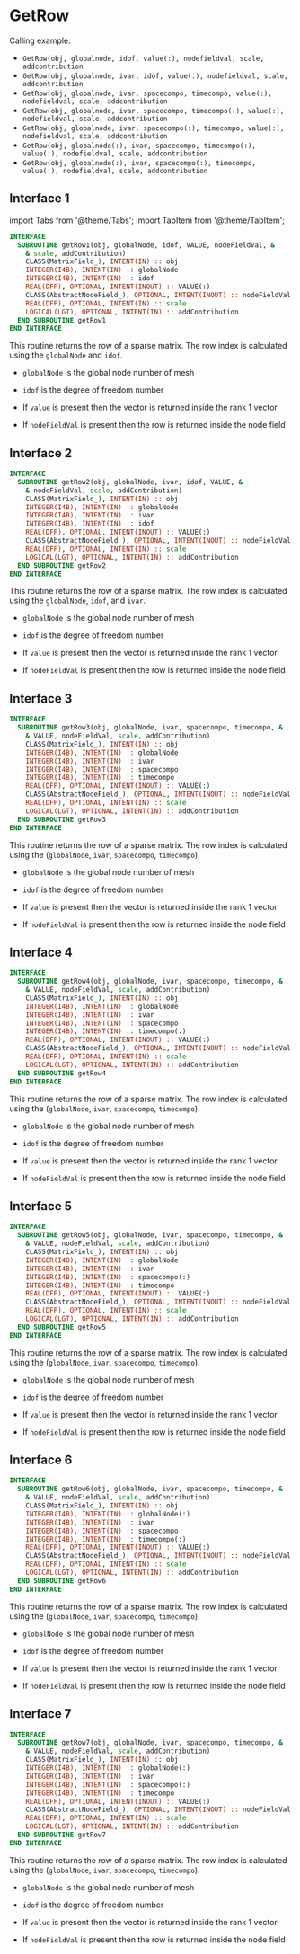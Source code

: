 # GetRow

Calling example:

- `GetRow(obj, globalnode, idof, value(:), nodefieldval, scale, addcontribution`
- `GetRow(obj, globalnode, ivar, idof, value(:), nodefieldval, scale, addcontribution`
- `GetRow(obj, globalnode, ivar, spacecompo, timecompo, value(:), nodefieldval, scale, addcontribution`
- `GetRow(obj, globalnode, ivar, spacecompo, timecompo(:), value(:), nodefieldval, scale, addcontribution`
- `GetRow(obj, globalnode, ivar, spacecompo(:), timecompo, value(:), nodefieldval, scale, addcontribution`
- `GetRow(obj, globalnode(:), ivar, spacecompo, timecompo(:), value(:), nodefieldval, scale, addcontribution`
- `GetRow(obj, globalnode(:), ivar, spacecompo(:), timecompo, value(:), nodefieldval, scale, addcontribution`

## Interface 1

import Tabs from '@theme/Tabs';
import TabItem from '@theme/TabItem';

<Tabs>
<TabItem value="interface" label="܀ See Interface" default>

```fortran
INTERFACE
  SUBROUTINE getRow1(obj, globalNode, idof, VALUE, nodeFieldVal, &
    & scale, addContribution)
    CLASS(MatrixField_), INTENT(IN) :: obj
    INTEGER(I4B), INTENT(IN) :: globalNode
    INTEGER(I4B), INTENT(IN) :: idof
    REAL(DFP), OPTIONAL, INTENT(INOUT) :: VALUE(:)
    CLASS(AbstractNodeField_), OPTIONAL, INTENT(INOUT) :: nodeFieldVal
    REAL(DFP), OPTIONAL, INTENT(IN) :: scale
    LOGICAL(LGT), OPTIONAL, INTENT(IN) :: addContribution
  END SUBROUTINE getRow1
END INTERFACE
```

This routine returns the row of a sparse matrix. The row index is
calculated using the `globalNode` and `idof`.

- `globalNode` is the global node number of mesh
- `idof` is the degree of freedom number

- If `value` is present then the vector is returned inside the rank 1 vector
- If `nodeFieldVal` is present then the row is returned inside the
  node field

</TabItem>

<TabItem value="close" label="↢" default>

</TabItem>
</Tabs>

## Interface 2

<Tabs>
<TabItem value="interface" label="܀ See Interface" default>

```fortran
INTERFACE
  SUBROUTINE getRow2(obj, globalNode, ivar, idof, VALUE, &
    & nodeFieldVal, scale, addContribution)
    CLASS(MatrixField_), INTENT(IN) :: obj
    INTEGER(I4B), INTENT(IN) :: globalNode
    INTEGER(I4B), INTENT(IN) :: ivar
    INTEGER(I4B), INTENT(IN) :: idof
    REAL(DFP), OPTIONAL, INTENT(INOUT) :: VALUE(:)
    CLASS(AbstractNodeField_), OPTIONAL, INTENT(INOUT) :: nodeFieldVal
    REAL(DFP), OPTIONAL, INTENT(IN) :: scale
    LOGICAL(LGT), OPTIONAL, INTENT(IN) :: addContribution
  END SUBROUTINE getRow2
END INTERFACE
```

This routine returns the row of a sparse matrix. The row index is
calculated using the `globalNode`, `idof`, and `ivar`.

- `globalNode` is the global node number of mesh
- `idof` is the degree of freedom number

- If `value` is present then the vector is returned inside the rank 1 vector
- If `nodeFieldVal` is present then the row is returned inside the
  node field

</TabItem>

<TabItem value="close" label="↢" default>

</TabItem>
</Tabs>

## Interface 3

<Tabs>
<TabItem value="interface" label="܀ See Interface" default>

```fortran
INTERFACE
  SUBROUTINE getRow3(obj, globalNode, ivar, spacecompo, timecompo, &
    & VALUE, nodeFieldVal, scale, addContribution)
    CLASS(MatrixField_), INTENT(IN) :: obj
    INTEGER(I4B), INTENT(IN) :: globalNode
    INTEGER(I4B), INTENT(IN) :: ivar
    INTEGER(I4B), INTENT(IN) :: spacecompo
    INTEGER(I4B), INTENT(IN) :: timecompo
    REAL(DFP), OPTIONAL, INTENT(INOUT) :: VALUE(:)
    CLASS(AbstractNodeField_), OPTIONAL, INTENT(INOUT) :: nodeFieldVal
    REAL(DFP), OPTIONAL, INTENT(IN) :: scale
    LOGICAL(LGT), OPTIONAL, INTENT(IN) :: addContribution
  END SUBROUTINE getRow3
END INTERFACE
```

This routine returns the row of a sparse matrix. The row index is
calculated using the (`globalNode`, `ivar`, `spacecompo`, `timecompo`).

- `globalNode` is the global node number of mesh
- `idof` is the degree of freedom number

- If `value` is present then the vector is returned inside the rank 1 vector
- If `nodeFieldVal` is present then the row is returned inside the
  node field

</TabItem>

<TabItem value="close" label="↢" default>

</TabItem>
</Tabs>

## Interface 4

<Tabs>
<TabItem value="interface" label="܀ See Interface" default>

```fortran
INTERFACE
  SUBROUTINE getRow4(obj, globalNode, ivar, spacecompo, timecompo, &
    & VALUE, nodeFieldVal, scale, addContribution)
    CLASS(MatrixField_), INTENT(IN) :: obj
    INTEGER(I4B), INTENT(IN) :: globalNode
    INTEGER(I4B), INTENT(IN) :: ivar
    INTEGER(I4B), INTENT(IN) :: spacecompo
    INTEGER(I4B), INTENT(IN) :: timecompo(:)
    REAL(DFP), OPTIONAL, INTENT(INOUT) :: VALUE(:)
    CLASS(AbstractNodeField_), OPTIONAL, INTENT(INOUT) :: nodeFieldVal
    REAL(DFP), OPTIONAL, INTENT(IN) :: scale
    LOGICAL(LGT), OPTIONAL, INTENT(IN) :: addContribution
  END SUBROUTINE getRow4
END INTERFACE
```

This routine returns the row of a sparse matrix. The row index is
calculated using the (`globalNode`, `ivar`, `spacecompo`, `timecompo`).

- `globalNode` is the global node number of mesh
- `idof` is the degree of freedom number

- If `value` is present then the vector is returned inside the rank 1 vector
- If `nodeFieldVal` is present then the row is returned inside the
  node field

</TabItem>

<TabItem value="close" label="↢" default>

</TabItem>
</Tabs>

## Interface 5

<Tabs>
<TabItem value="interface" label="܀ See Interface" default>

```fortran
INTERFACE
  SUBROUTINE getRow5(obj, globalNode, ivar, spacecompo, timecompo, &
    & VALUE, nodeFieldVal, scale, addContribution)
    CLASS(MatrixField_), INTENT(IN) :: obj
    INTEGER(I4B), INTENT(IN) :: globalNode
    INTEGER(I4B), INTENT(IN) :: ivar
    INTEGER(I4B), INTENT(IN) :: spacecompo(:)
    INTEGER(I4B), INTENT(IN) :: timecompo
    REAL(DFP), OPTIONAL, INTENT(INOUT) :: VALUE(:)
    CLASS(AbstractNodeField_), OPTIONAL, INTENT(INOUT) :: nodeFieldVal
    REAL(DFP), OPTIONAL, INTENT(IN) :: scale
    LOGICAL(LGT), OPTIONAL, INTENT(IN) :: addContribution
  END SUBROUTINE getRow5
END INTERFACE
```

This routine returns the row of a sparse matrix. The row index is
calculated using the (`globalNode`, `ivar`, `spacecompo`, `timecompo`).

- `globalNode` is the global node number of mesh
- `idof` is the degree of freedom number

- If `value` is present then the vector is returned inside the rank 1 vector
- If `nodeFieldVal` is present then the row is returned inside the
  node field

</TabItem>

<TabItem value="close" label="↢" default>

</TabItem>
</Tabs>

## Interface 6

<Tabs>
<TabItem value="interface" label="܀ See Interface" default>

```fortran
INTERFACE
  SUBROUTINE getRow6(obj, globalNode, ivar, spacecompo, timecompo, &
    & VALUE, nodeFieldVal, scale, addContribution)
    CLASS(MatrixField_), INTENT(IN) :: obj
    INTEGER(I4B), INTENT(IN) :: globalNode(:)
    INTEGER(I4B), INTENT(IN) :: ivar
    INTEGER(I4B), INTENT(IN) :: spacecompo
    INTEGER(I4B), INTENT(IN) :: timecompo(:)
    REAL(DFP), OPTIONAL, INTENT(INOUT) :: VALUE(:)
    CLASS(AbstractNodeField_), OPTIONAL, INTENT(INOUT) :: nodeFieldVal
    REAL(DFP), OPTIONAL, INTENT(IN) :: scale
    LOGICAL(LGT), OPTIONAL, INTENT(IN) :: addContribution
  END SUBROUTINE getRow6
END INTERFACE
```

This routine returns the row of a sparse matrix. The row index is
calculated using the (`globalNode`, `ivar`, `spacecompo`, `timecompo`).

- `globalNode` is the global node number of mesh
- `idof` is the degree of freedom number

- If `value` is present then the vector is returned inside the rank 1 vector
- If `nodeFieldVal` is present then the row is returned inside the
  node field

</TabItem>

<TabItem value="close" label="↢" default>

</TabItem>
</Tabs>

## Interface 7

<Tabs>
<TabItem value="interface" label="܀ See Interface" default>

```fortran
INTERFACE
  SUBROUTINE getRow7(obj, globalNode, ivar, spacecompo, timecompo, &
    & VALUE, nodeFieldVal, scale, addContribution)
    CLASS(MatrixField_), INTENT(IN) :: obj
    INTEGER(I4B), INTENT(IN) :: globalNode(:)
    INTEGER(I4B), INTENT(IN) :: ivar
    INTEGER(I4B), INTENT(IN) :: spacecompo(:)
    INTEGER(I4B), INTENT(IN) :: timecompo
    REAL(DFP), OPTIONAL, INTENT(INOUT) :: VALUE(:)
    CLASS(AbstractNodeField_), OPTIONAL, INTENT(INOUT) :: nodeFieldVal
    REAL(DFP), OPTIONAL, INTENT(IN) :: scale
    LOGICAL(LGT), OPTIONAL, INTENT(IN) :: addContribution
  END SUBROUTINE getRow7
END INTERFACE
```

This routine returns the row of a sparse matrix. The row index is
calculated using the (`globalNode`, `ivar`, `spacecompo`, `timecompo`).

- `globalNode` is the global node number of mesh
- `idof` is the degree of freedom number

- If `value` is present then the vector is returned inside the rank 1 vector
- If `nodeFieldVal` is present then the row is returned inside the
  node field

</TabItem>

<TabItem value="close" label="↢" default>

</TabItem>
</Tabs>
